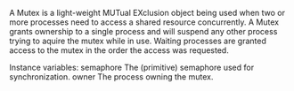 A Mutex is a light-weight MUTual EXclusion object being used when two or more processes need to access a shared resource concurrently. A Mutex grants ownership to a single process and will suspend any other process trying to aquire the mutex while in use. Waiting processes are granted access to the mutex in the order the access was requested.Instance variables:	semaphore	<Semaphore>		The (primitive) semaphore used for synchronization.	owner		<Process>		The process owning the mutex.